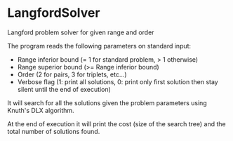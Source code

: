 # LangfordSolver
Langford problem solver for given range and order

The program reads the following parameters on standard input:
- Range inferior bound (= 1 for standard problem, > 1 otherwise)
- Range superior bound (>= Range inferior bound)
- Order (2 for pairs, 3 for triplets, etc...)
- Verbose flag (1: print all solutions, 0: print only first solution then stay silent until the end of execution)

It will search for all the solutions given the problem parameters using Knuth's DLX algorithm.

At the end of execution it will print the cost (size of the search tree) and the total number of solutions found.
